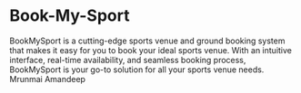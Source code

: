 # Book-My-Sport
BookMySport is a cutting-edge sports venue and ground booking system that makes it easy for you to book your ideal sports venue. With an intuitive interface, real-time availability, and seamless booking process, BookMySport is your go-to solution for all your sports venue needs.
Mrunmai
Amandeep
